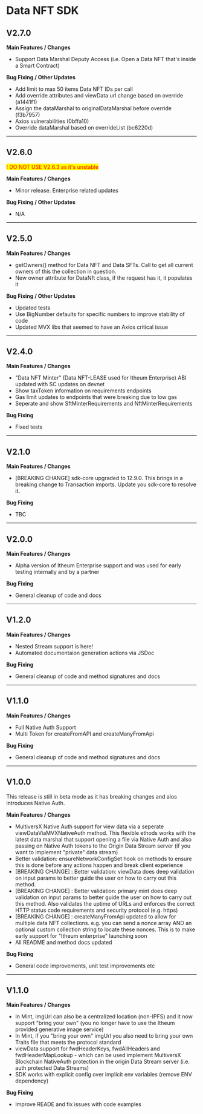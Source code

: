 # Data NFT SDK

## V2.7.0

**Main Features / Changes**

* Support Data Marshal Deputy Access (i.e. Open a Data NFT that's inside a Smart Contract)

**Bug Fixing / Other Updates**

* Add limit to max 50 items Data NFT IDs per call
* Add override attributes and viewData url change based on override (a1441f1)&#x20;
* Assign the dataMarshal to originalDataMarshal before override (f3b7957)&#x20;
* Axios vulnerabilities (0bffa10)&#x20;
* Override dataMarshal based on overrideList (bc6220d)

***

## V2.6.0

<mark style="color:red;">! DO NOT USE V2.6.3 as it's unstable</mark>

**Main Features / Changes**

* Minor release. Enterprise related updates

**Bug Fixing / Other Updates**

* N/A

***

## V2.5.0

**Main Features / Changes**

* getOwners() method for Data NFT and Data SFTs. Call to get all current owners of this the collection in question.
* New owner attribute for DataNft class, if the request has it, it populates it

**Bug Fixing / Other Updates**

* Updated tests
* Use BigNumber defaults for specific numbers to improve stability of code
* Updated MVX libs that seemed to have an Axios critical issue

***

## V2.4.0

**Main Features / Changes**

* "Data NFT Minter" (Data NFT-LEASE used for Itheum Enterprise) ABI updated with SC updates on devnet
* Show taxToken information on requirements endpoints
* Gas limit updates to endpoints that were breaking due to low gas
* Seperate and show SftMinterRequirements and NftMinterRequirements

**Bug Fixing**

* Fixed tests

***

## V2.1.0

**Main Features / Changes**

* \[BREAKING CHANGE] sdk-core upgraded to 12.9.0. This brings in a breaking change to Transaction imports. Update you sdk-core to resolve it.

**Bug Fixing**

* TBC

***

## V2.0.0

**Main Features / Changes**

* Alpha version of Itheum Enterprise support and was used for early testing internally and by a partner

**Bug Fixing**

* General cleanup of code and docs

***

## V1.2.0

**Main Features / Changes**

* Nested Stream support is here!
* Automated documentaion generation actions via JSDoc

**Bug Fixing**

* General cleanup of code and method signatures and docs

***

## V1.1.0

**Main Features / Changes**

* Full Native Auth Support
* Multi Token for createFromAPI and createManyFromApi

**Bug Fixing**

* General cleanup of code and method signatures and docs

***

## V1.0.0

This release is still in beta mode as it has breaking changes and alos introduces Native Auth.

**Main Features / Changes**

* MultiversX Native Auth support for view data via a seperate viewDataViaMVXNativeAuth method. This flexible ethods works with the latest data marshal that support opening a file via Native Auth and also passing on Native Auth tokens to the Origin Data Stream server (if you want to implement "private" data stream)
* Better validation: ensureNetworkConfigSet hook on methods to ensure this is done before any actions happen and break client experience
* \[BREAKING CHANGE] : Better validation: viewData does deep validation on input params to better guide the user on how to carry out this method.&#x20;
* \[BREAKING CHANGE] : Better validation: primary mint does deep validation on input params to better guide the user on how to carry out this method. Also validates the uptime of URLs and enforces the correct HTTP status code requirements and security protocol (e.g. https)
* \[BREAKING CHANGE] : createManyFromApi updated to allow for multiple data NFT collections. e.g. you can send a nonce array AND an optional custom collection string to locate these nonces. This is to make early support for "Itheum enterprise" launching soon
* All README and method docs updated

**Bug Fixing**

* General code improvements, unit test improvements etc

***

## V1.1.0

**Main Features / Changes**

* In Mint, imgUrl can also be a centralized location (non-IPFS) and it now support "bring your own" (you no longer have to use the Itheum provided generative image service)
* In Mint, if you "bring your own" imgUrl you also need to bring your own Traits file that meets the protocol standard
* viewData support for fwdHeaderKeys, fwdAllHeaders and fwdHeaderMapLookup - which can be used implement MultiversX Blockchain NativeAuth protection in the origin Data Stream server (i.e. auth protected Data Streams)
* SDK works with explicit config over implicit env variables (remove ENV dependency)

**Bug Fixing**

* Improve READE and fix issues with code examples

